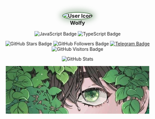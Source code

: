 <h3 id="icon" align="center">
    <img
        style="border-radius: 100%; border: 2px solid #588157; box-shadow: 0px 0px 16px 8px rgba(88, 129, 87, 0.4);"
        src="https://avatars.githubusercontent.com/u/105298196?v=4"
        width="100"
        alt="User Icon"
    />
    <br />
    Wolfy
</h3>


<p id="programming-languages" align="center">
    <img height="32" src="https://cdn.simpleicons.org/javascript/588157" alt="JavaScript Badge" />
    <img height="32" src="https://cdn.simpleicons.org/typescript/588157" alt="TypeScript Badge" />
</p>


<p id="badges" align="center">
    <img
        src="https://img.shields.io/github/stars/wolfysocute?style=for-the-badge&logo=data%3Aimage%2Fpng%3Bbase64%2CiVBORw0KGgoAAAANSUhEUgAAAEAAAABACAYAAACqaXHeAAAACXBIWXMAAAsTAAALEwEAmpwYAAACgklEQVR4nO3azYtNYRgA8NeQKEqGmKSslPJRiD8BsxAhJTUTRaEUs7Qge1K%2BdmZmZ6cs2PgoFrMYGTQp30VZUZghM%2FjpmDN1Gx9z58y993w4vzp163bf93meuue87%2FOeEEqlUqlUKpUaCPPRjXfx1YV54X%2BA6Xjkdw%2Bj70LR4YC%2FOxCKDFPw%2BB8FeIKmUFTYZHwbQ1HhehUFuBaKCEvxvYoC%2FMCyUDQ4r3rnQpFgDj5NoACDmBuKAh0m7mgoAkzF8wQFeBX9NuQdtkpuS8g73J5EAW6FvEETWrAabSavLR6rJfVVIpqxPFqtoR3HcBZX0IM3GFY%2Fw%2FEcPfGcZ%2BMY2uOYotia65H47oQ3srQ8w65aJb8zXp3lTRTzjloU4IH86qtFAT7Lr8FaFKBPft2vRQG25%2FgesG3SBahoY32TH99q3l7DBnyUfQPYXNPkR2ElXsuut1gb6gmLMnpj7MeSuiY%2FCrOj3p3suBk1XUIKBxzdaWeOy5jR0OTH9PmPp%2FiYPBPFENJmZDc21MDEo13h%2FlCAvl9SHSFrcFrjnApZg7sNLMCdkMHO70ADCxCdG0wLWWFkhdhoK0JWYG8KBdgTsgIXUyjAhZAVuJdCAXpDFmAGvqZQgKHUlsCVsF561oW04WDC4D%2FgUHxFn5M4mIUCdCUI%2FCoWV4yxMOHOsjPd7MOv4KNGRLVeovUfY7XixQTG629stsnPDYbjreusKsabGW%2Bxq7mxDoS0Gf%2FMsBdrEr5UdWOcsZ%2FWJ6sJwJG%2FBPce%2ByZzpB03XPbFY%2F3J4ZA2I0GexJeK53MnFtRwjgW4VHH0Hv3tTmSiGzSmUbqynm93RWNjVTRXveYolUqlUqlUCv%2BLn8g3k8%2Fqpn9fAAAAAElFTkSuQmCC&logoColor=white&labelColor=1d2d44&color=588157"
        alt="GitHub Stars Badge"
    />
    <img
        src="https://img.shields.io/github/followers/wolfysocute?style=for-the-badge&logo=github&labelColor=1d2d44&color=588157"
        alt="GitHub Followers Badge"
    />
    <a href="https://t.me/LinTheWolf"><img
        src="https://img.shields.io/badge/♡-null?style=for-the-badge&logo=telegram&logoColor=white&label=telegram&labelColor=1d2d44&color=588157"
        alt="Telegram Badge"
    /></a>
    <img
        src="https://api.visitorbadge.io/api/visitors?path=https%3A%2F%2Fgithub.com%2FWolfySoCute&labelColor=%231d2d44&countColor=%23588157"
        alt="GitHub Visitors Badge"
    />
</p>


<p id="stats" align="center">
    <img
        src="https://github-readme-stats.vercel.app/api/?username=wolfysocute&title_color=588157&text_color=9f9f9f&show_icons=true&bg_color=00000000&hide_border=true&icon_color=588157&hide_title=true&count_private=true"
        alt="GitHub Stats"
    />
</p>

<p align="center"><img src="footer.png" width="450px" alt="Green Anime Footer"></p>
